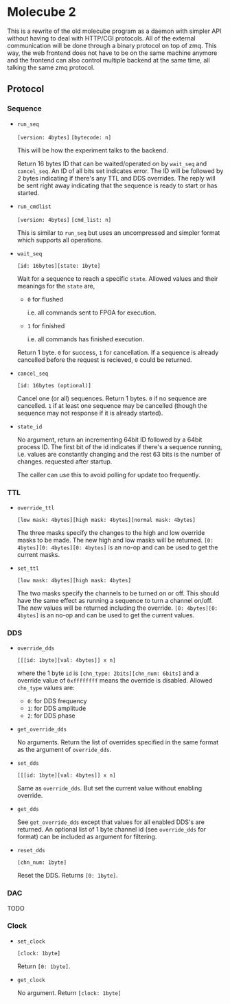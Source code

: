 # Molecube 2

This is a rewrite of the old molecube program as a daemon with simpler API
without having to deal with HTTP/CGI protocols.
All of the external communication will be done through a binary protocol on top of zmq.
This way, the web frontend does not have to be on the same machine anymore and
the frontend can also control multiple backend at the same time, all talking the same
zmq protocol.

## Protocol

### Sequence

* `run_seq`

    `[version: 4bytes]`
    `[bytecode: n]`

    This will be how the experiment talks to the backend.

    Return 16 bytes ID that can be waited/operated on by `wait_seq` and `cancel_seq`.
    An ID of all bits set indicates error.
    The ID will be followed by 2 bytes indicating if there's any TTL and DDS overrides.
    The reply will be sent right away indicating that the sequence is ready to start
    or has started.

* `run_cmdlist`

    `[version: 4bytes]`
    `[cmd_list: n]`

    This is similar to `run_seq` but uses an uncompressed and simpler format which
    supports all operations.

* `wait_seq`

    `[id: 16bytes][state: 1byte]`

    Wait for a sequence to reach a specific `state`.
    Allowed values and their meanings for the `state` are,

    * `0` for flushed

        i.e. all commands sent to FPGA for execution.

    * `1` for finished

        i.e. all commands has finished execution.

    Return 1 byte. `0` for success, `1` for cancellation.
    If a sequence is already cancelled before the request is recieved, `0` could be returned.

* `cancel_seq`

    `[id: 16bytes (optional)]`

    Cancel one (or all) sequences.
    Return 1 bytes. `0` if no sequence are cancelled.
    `1` if at least one sequence may be cancelled
    (though the sequence may not response if it is already started).

* `state_id`

    No argument, return an incrementing 64bit ID followed by a 64bit process ID.
    The first bit of the id indicates if there's a sequence running,
    i.e. values are constantly changing and the rest 63 bits is the number of changes.
    requested after startup.

    The caller can use this to avoid polling for update too frequently.

### TTL

* `override_ttl`

    `[low mask: 4bytes][high mask: 4bytes][normal mask: 4bytes]`

    The three masks specify the changes to the high and low override masks to be made.
    The new high and low masks will be returned.
    `[0: 4bytes][0: 4bytes][0: 4bytes]` is an no-op and can be used to get the current masks.

* `set_ttl`

    `[low mask: 4bytes][high mask: 4bytes]`

    The two masks specify the channels to be turned on or off.
    This should have the same effect as running a sequence to turn a channel on/off.
    The new values will be returned including the override.
    `[0: 4bytes][0: 4bytes]` is an no-op and can be used to get the current values.

### DDS

* `override_dds`

    `[[[id: 1byte][val: 4bytes]] x n]`

    where the 1 byte `id` is `[chn_type: 2bits][chn_num: 6bits]` and a override value of
    `0xffffffff` means the override is disabled.
    Allowed `chn_type` values are:

    * `0`: for DDS frequency
    * `1`: for DDS amplitude
    * `2`: for DDS phase

* `get_override_dds`

    No arguments. Return the list of overrides specified in the same format as
    the argument of `override_dds`.

* `set_dds`

    `[[[id: 1byte][val: 4bytes]] x n]`

    Same as `override_dds`. But set the current value without enabling override.

* `get_dds`

    See `get_override_dds` except that values for all enabled DDS's are returned.
    An optional list of 1 byte channel id (see `override_dds` for format)
    can be included as argument for filtering.

* `reset_dds`

    `[chn_num: 1byte]`

    Reset the DDS. Returns `[0: 1byte]`.

### DAC

TODO

### Clock

* `set_clock`

    `[clock: 1byte]`

    Return `[0: 1byte]`.

* `get_clock`

    No argument. Return `[clock: 1byte]`
